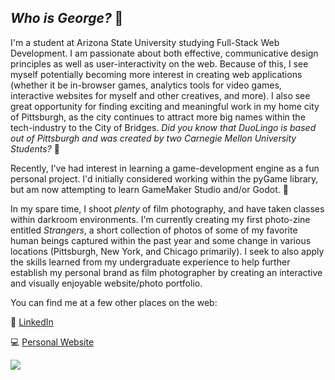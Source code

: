 ## *Who is George?* 🩻

I'm a student at Arizona State University studying Full-Stack Web Development. I am passionate about both effective, communicative design principles as well as user-interactivity on the web. Because of this, I see myself potentially becoming more interest in creating
web applications (whether it be in-browser games, analytics tools for video games, interactive websites for myself and other creatives, and more). I also see great opportunity for finding exciting and meaningful work in my home city of Pittsburgh, as the city continues
to attract more big names within the tech-industry to the City of Bridges. *Did you know that DuoLingo is based out of Pittsburgh and was created by two Carnegie Mellon University Students?* 🦉

Recently, I've had interest in learning a game-development engine as a fun personal project. I'd initially considered working within the pyGame library, but am now attempting to learn GameMaker Studio and/or Godot. 👾

In my spare time, I shoot *plenty* of film photography, and have taken classes within darkroom environments. I'm currently creating my first photo-zine entitled *Strangers*, a short collection of photos of some of my favorite human beings captured within the past year and
some change in various locations (Pittsburgh, New York, and Chicago primarily). I seek to also apply the skills learned from my undergraduate experience to help further establish my personal brand as film photographer by creating an interactive and visually enjoyable
website/photo portfolio. 

You can find me at a few other places on the web:

👥 <a href="https://www.linkedin.com/in/george-poelcher-102ab02b7/">LinkedIn</a>

💻 <a href="https://georgepoelcher.com/">Personal Website</a>

<img src="https://i.giphy.com/media/v1.Y2lkPTc5MGI3NjExZmhlOWRhcDFmdml0cXQyYTQ4MWF4dmlkY3R4Z3d2eHE1ajFtc2l5cyZlcD12MV9pbnRlcm5hbF9naWZfYnlfaWQmY3Q9Zw/6K9d0km3dH6OQ/giphy.gif">


<!--<img src="https://i.giphy.com/media/v1.Y2lkPTc5MGI3NjExenFwNjB4eGFsYnpoNXhyazY3ejZvODMwcHBoN3BtN3dlcTdqenByNyZlcD12MV9pbnRlcm5hbF9naWZfYnlfaWQmY3Q9Zw/C3gZCY92Cwyxq/giphy.gif"> -->


<!--
**gpoelche/gpoelche** is a ✨ _special_ ✨ repository because its `README.md` (this file) appears on your GitHub profile.

Here are some ideas to get you started:

- 🔭 I’m currently working on ...
- 🌱 I’m currently learning ...
- 👯 I’m looking to collaborate on ...
- 🤔 I’m looking for help with ...
- 💬 Ask me about ...
- 📫 How to reach me: ...
- 😄 Pronouns: ...
- ⚡ Fun fact: ...

-->
